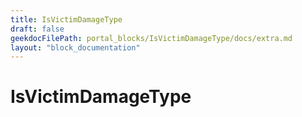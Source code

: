 ```yaml
---
title: IsVictimDamageType
draft: false
geekdocFilePath: portal_blocks/IsVictimDamageType/docs/extra.md
layout: "block_documentation"
---
```

# IsVictimDamageType